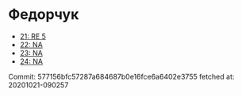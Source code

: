 # Федорчук
- [21: RE 5](21.md)
- [22: NA](22.md)
- [23: NA](23.md)
- [24: NA](24.md)

Commit: 577156bfc57287a684687b0e16fce6a6402e3755
 fetched at: 20201021-090257
